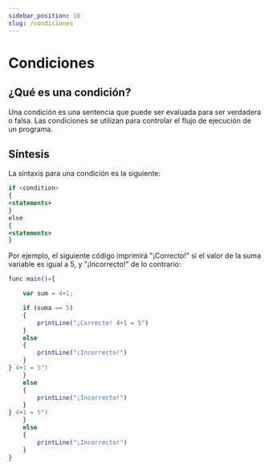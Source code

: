 ```yaml
---
sidebar_position: 10
slug: /condiciones
---
```


# Condiciones

## ¿Qué es una condición?

Una condición es una sentencia que puede ser evaluada para ser verdadera o falsa. Las condiciones se utilizan para controlar el flujo de ejecución de un programa.

## Síntesis

La sintaxis para una condición es la siguiente:

```jsx
if <condition>
{
<statements>
}
else
{
<statements>
}
```

Por ejemplo, el siguiente código imprimirá "¡Correcto!" si el valor de la suma variable es igual a 5, y "¡Incorrecto!" de lo contrario:


```jsx
func main()={

    var sum = 4+1;

    if (suma == 5)
    {
        printLine("¡Correcto! 4+1 = 5")
    }
    else
    {
        printLine("¡Incorrecto!")
    }
} 4+1 = 5")
    }
    else
    {
        printLine("¡Incorrecto!")
    }
} 4+1 = 5")
    }
    else
    {
        printLine("¡Incorrecto!")
    }
}
```

